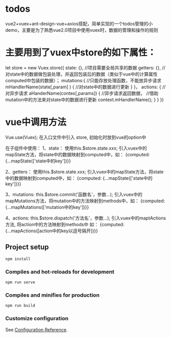# todos
vue2+vuex+ant-design-vue+axios搭配，简单实现的一个todos管理的小demo，主要是为了熟悉vue2.0项目中使用vuex时，数据的管理和操作的规则

# 主要用到了vuex中store的如下属性：
let store = new Vuex.store({
  state: {}, //项目需要全局共享的数据
  getters: {}, //对state中的数据做包装处理，并返回包装后的数据（类似于vue中的计算属性computed中包装的数据）；
  mutations:{  //只能存放处理函数，不能放异步请求
    mHandlerName(state[,param] ) {
      //对state中的数据进行更新
    }
  }，
  actions: { //对异步请求
    aHanderName(contex[,params]) {
      //异步请求返回数据，
      //借助mutation中的方法来对state中的数据进行更新
      context.mHandlerName();
    }
  }
})

# vue中调用方法
Vue.use(Vuex);
在入口文件中引入 store, 初始化时放到vue的option中 

在子组件中使用：
1、state： 
  使用this.$store.state.xxx;
  引入vuex中的mapState方法，将state中的数据映射到computed中，如： {computed: {...mapState(['state中的key'])}}

2、getters： 
  使用this.$store.state.xxx;
  引入vuex中的mapState方法，将state中的数据映射到computed中，如： {computed: {...mapState(['state中的key'])}}
  
3、mutations:
  this.$store.commit('函数名'，参数...);
  引入vuex中的mapMutations方法，将mutation中的方法映射到methods中，如： {computed: {...mapMutations(['mutation中的key'])}}
  
4、actions:
  this.$store.dispatch('方法名'，参数...);
  引入vuex中的maptActions方法, 将action中的方法映射到methods中  如： {computed: {...mapActions([action中的key以逗号隔开])}}
  
  
## Project setup
```
npm install
```

### Compiles and hot-reloads for development
```
npm run serve
```

### Compiles and minifies for production
```
npm run build
```

### Customize configuration
See [Configuration Reference](https://cli.vuejs.org/config/).

